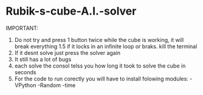 # Rubik-s-cube-A.I.-solver
IMPORTANT:
1. Do not try and press 1 button twice while the cube is working, it will break everything
1.5 if it locks in an infinite loop or braks. kill the terminal 
2. If it desnt solve just press the solver again
3. It still has a lot of bugs
4. each solve the consol telss you how long it took to solve the cube in seconds 
5. For the code to run corectly you will have to install folowing modules:
  -VPython
  -Random
  -time
